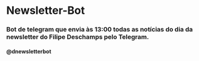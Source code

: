# Newsletter-Bot

### Bot de telegram que envia às 13:00 todas as notícias do dia da newsletter do Filipe Deschamps pelo Telegram.
#### @dnewsletterbot
